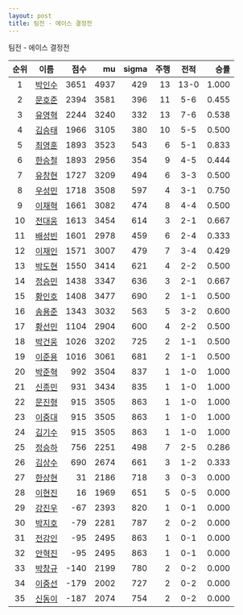 ```yaml
---
layout: post
title: 팀전 - 에이스 결정전
---
```


팀전 - 에이스 결정전

| 순위 | 이름 | 점수 | mu | sigma | 주행 | 전적 | 승률 |
|:---:|:---:|---:|---:|---:|---:|:---:|---:|
| 1 | [박인수](../bakinsu) | 3651 | 4937 | 429 | 13 | 13-0 | 1.000 |
| 2 | [문호준](../munhojun) | 2394 | 3581 | 396 | 11 | 5-6 | 0.455 |
| 3 | [유영혁](../yuyeonghyeok) | 2244 | 3240 | 332 | 13 | 7-6 | 0.538 |
| 4 | [김승태](../gimseungtae) | 1966 | 3105 | 380 | 10 | 5-5 | 0.500 |
| 5 | [최영훈](../choiyeonghun) | 1893 | 3523 | 543 | 6 | 5-1 | 0.833 |
| 6 | [한승철](../hanseungcheol) | 1893 | 2956 | 354 | 9 | 4-5 | 0.444 |
| 7 | [유창현](../yuchanghyeon) | 1727 | 3209 | 494 | 6 | 3-3 | 0.500 |
| 8 | [우성민](../useongmin) | 1718 | 3508 | 597 | 4 | 3-1 | 0.750 |
| 9 | [이재혁](../ijaehyeok) | 1661 | 3082 | 474 | 8 | 4-4 | 0.500 |
| 10 | [전대웅](../jeondaewoong) | 1613 | 3454 | 614 | 3 | 2-1 | 0.667 |
| 11 | [배성빈](../baeseongbin) | 1601 | 2978 | 459 | 6 | 2-4 | 0.333 |
| 12 | [이재인](../ijaein) | 1571 | 3007 | 479 | 7 | 3-4 | 0.429 |
| 13 | [박도현](../bakdohyeon) | 1550 | 3414 | 621 | 4 | 2-2 | 0.500 |
| 14 | [정승민](../jeongseungmin) | 1438 | 3347 | 636 | 3 | 2-1 | 0.667 |
| 15 | [황인호](../hwanginho) | 1408 | 3477 | 690 | 2 | 1-1 | 0.500 |
| 16 | [송용준](../songyongjun) | 1343 | 3032 | 563 | 5 | 3-2 | 0.600 |
| 17 | [황선민](../hwangseongmin) | 1104 | 2904 | 600 | 4 | 2-2 | 0.500 |
| 18 | [박건웅](../bakgeonung) | 1026 | 3202 | 725 | 2 | 1-1 | 0.500 |
| 19 | [이준용](../ijunyong) | 1016 | 3061 | 681 | 2 | 1-1 | 0.500 |
| 20 | [박준혁](../bakjunhyeok) | 992 | 3504 | 837 | 1 | 1-0 | 1.000 |
| 21 | [신종민](../shinjongmin) | 931 | 3434 | 835 | 1 | 1-0 | 1.000 |
| 22 | [문진형](../munjinhyeong) | 915 | 3505 | 863 | 1 | 1-0 | 1.000 |
| 23 | [이중대](../ijungdae) | 915 | 3505 | 863 | 1 | 1-0 | 1.000 |
| 24 | [김기수](../gimgisu) | 915 | 3505 | 863 | 1 | 1-0 | 1.000 |
| 25 | [정승하](../jeongseungha) | 756 | 2251 | 498 | 7 | 2-5 | 0.286 |
| 26 | [김상수](../gimsangsu) | 690 | 2674 | 661 | 3 | 1-2 | 0.333 |
| 27 | [한상현](../hansanghyeon) | 31 | 2186 | 718 | 3 | 0-3 | 0.000 |
| 28 | [이현진](../ihyeonjin) | 16 | 1969 | 651 | 5 | 0-5 | 0.000 |
| 29 | [강진우](../gangjinwu) | -67 | 2393 | 820 | 1 | 0-1 | 0.000 |
| 30 | [박지호](../bakjiho) | -79 | 2281 | 787 | 2 | 0-2 | 0.000 |
| 31 | [전강인](../jeongangin) | -95 | 2495 | 863 | 1 | 0-1 | 0.000 |
| 32 | [안혁진](../anhyeokjin) | -95 | 2495 | 863 | 1 | 0-1 | 0.000 |
| 33 | [박창규](../bakchanggyu) | -140 | 2199 | 780 | 2 | 0-2 | 0.000 |
| 34 | [이중선](../ijungseon) | -179 | 2002 | 727 | 2 | 0-2 | 0.000 |
| 35 | [신동이](../shindongi) | -187 | 2074 | 754 | 2 | 0-2 | 0.000 |
